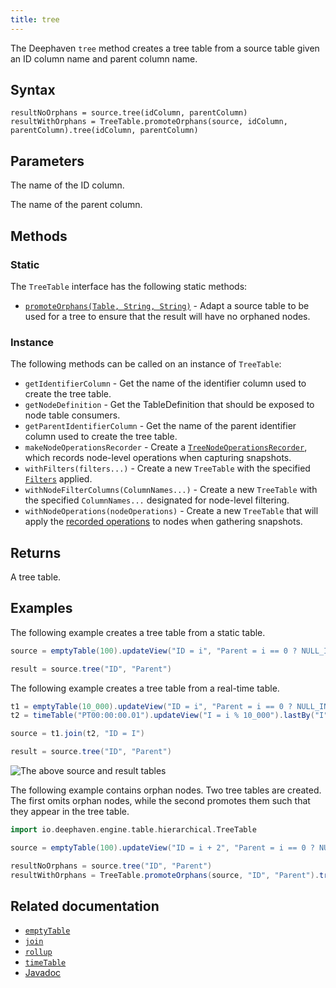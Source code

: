 ```yaml
---
title: tree
---
```


The Deephaven `tree` method creates a tree table from a source table given an ID column name and parent column name.

## Syntax

```
resultNoOrphans = source.tree(idColumn, parentColumn)
resultWithOrphans = TreeTable.promoteOrphans(source, idColumn, parentColumn).tree(idColumn, parentColumn)
```

## Parameters

<ParamTable>
<Param name="idColumn>" type="String">

The name of the ID column.

</Param>
<Param name="parentColumn" type="String">

The name of the parent column.

</Param>
</ParamTable>

## Methods

### Static

The `TreeTable` interface has the following static methods:

- [`promoteOrphans(Table, String, String)`](https://deephaven.io/core/javadoc/io/deephaven/engine/table/hierarchical/TreeTable.html#promoteOrphans(io.deephaven.engine.table.Table,java.lang.String,java.lang.String)) - Adapt a source table to be used for a tree to ensure that the result will have no orphaned nodes.

### Instance

The following methods can be called on an instance of `TreeTable`:

- `getIdentifierColumn` - Get the name of the identifier column used to create the tree table.
- `getNodeDefinition` - Get the TableDefinition that should be exposed to node table consumers.
- `getParentIdentifierColumn` - Get the name of the parent identifier column used to create the tree table.
- `makeNodeOperationsRecorder` - Create a [`TreeNodeOperationsRecorder`](/core/javadoc/io/deephaven/engine/table/hierarchical/TreeTable.NodeOperationsRecorder.html), which records node-level operations when capturing snapshots.
- `withFilters(filters...)` - Create a new `TreeTable` with the specified [`Filters`](/core/javadoc/io/deephaven/api/filter/Filter.html) applied.
- `withNodeFilterColumns(ColumnNames...)` - Create a new `TreeTable` with the specified `ColumnNames...` designated for node-level filtering.
- `withNodeOperations(nodeOperations)` - Create a new `TreeTable` that will apply the [recorded operations](/core/javadoc/io/deephaven/engine/table/hierarchical/TreeTable.NodeOperationsRecorder.html) to nodes when gathering snapshots.

## Returns

A tree table.

## Examples

The following example creates a tree table from a static table.

```groovy order=result,source
source = emptyTable(100).updateView("ID = i", "Parent = i == 0 ? NULL_INT : (int)(i / 4)")

result = source.tree("ID", "Parent")
```

The following example creates a tree table from a real-time table.

```groovy ticking-table order=null
t1 = emptyTable(10_000).updateView("ID = i", "Parent = i == 0 ? NULL_INT : (int)(i / 10)")
t2 = timeTable("PT00:00:00.01").updateView("I = i % 10_000").lastBy("I")

source = t1.join(t2, "ID = I")

result = source.tree("ID", "Parent")
```

![The above `source` and `result` tables](../../../assets/reference/create/tree-table-realtime.gif)

The following example contains orphan nodes. Two tree tables are created. The first omits orphan nodes, while the second promotes them such that they appear in the tree table.

```groovy order=resultNoOrphans,resultWithOrphans,source
import io.deephaven.engine.table.hierarchical.TreeTable

source = emptyTable(100).updateView("ID = i + 2", "Parent = i == 0 ? NULL_INT : i % 100")

resultNoOrphans = source.tree("ID", "Parent")
resultWithOrphans = TreeTable.promoteOrphans(source, "ID", "Parent").tree("ID", "Parent")
```

## Related documentation

- [`emptyTable`](./emptyTable.md)
- [`join`](../join/join.md)
- [`rollup`](./rollup.md)
- [`timeTable`](./timeTable.md)
- [Javadoc](https://deephaven.io/core/javadoc/io/deephaven/engine/table/Table.html#tree(java.lang.String,java.lang.String))
